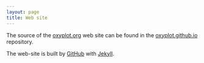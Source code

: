 ```yaml
---
layout: page
title: Web site
---
```


The source of the [oxyplot.org](http://oxyplot.org) web site can be found in the [oxyplot.github.io](http://github.com/oxyplot/oxyplot.github.io) repository.

The web-site is built by [GitHub](http://github.com/) with [Jekyll](http://jekyllrb.com/).